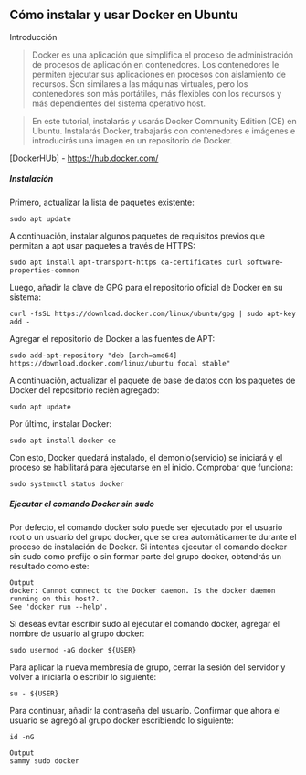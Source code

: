 ## Cómo instalar y usar Docker en Ubuntu
Introducción
> Docker es una aplicación que simplifica el proceso de administración de procesos de aplicación en contenedores. Los contenedores le permiten ejecutar sus aplicaciones en procesos con aislamiento de recursos. Son similares a las máquinas virtuales, pero los contenedores son más portátiles, más flexibles con los recursos y más dependientes del sistema operativo host.

> En este tutorial, instalarás y usarás Docker Community Edition (CE) en Ubuntu. Instalarás Docker, trabajarás con contenedores e imágenes e introducirás una imagen en un repositorio de Docker.

[DockerHUb] - https://hub.docker.com/

##### Instalación
Primero, actualizar la lista de paquetes existente:
```
sudo apt update
```

A continuación, instalar algunos paquetes de requisitos previos que permitan a apt usar paquetes a través de HTTPS:
```
sudo apt install apt-transport-https ca-certificates curl software-properties-common
```
Luego, añadir la clave de GPG para el repositorio oficial de Docker en su sistema:
```
curl -fsSL https://download.docker.com/linux/ubuntu/gpg | sudo apt-key add -
```
Agregar el repositorio de Docker a las fuentes de APT:
```
sudo add-apt-repository "deb [arch=amd64] https://download.docker.com/linux/ubuntu focal stable"
```
A continuación, actualizar el paquete de base de datos con los paquetes de Docker del repositorio recién agregado:
```
sudo apt update
```
Por último, instalar Docker:
```
sudo apt install docker-ce
```
Con esto, Docker quedará instalado, el demonio(servicio) se iniciará y el proceso se habilitará para ejecutarse en el inicio. Comprobar que funciona:
```
sudo systemctl status docker
```

##### Ejecutar el comando Docker sin sudo
Por defecto, el comando docker solo puede ser ejecutado por el usuario root o un usuario del grupo docker, que se crea automáticamente durante el proceso de instalación de Docker. Si intentas ejecutar el comando docker sin sudo como prefijo o sin formar parte del grupo docker, obtendrás un resultado como este:

```
Output
docker: Cannot connect to the Docker daemon. Is the docker daemon running on this host?.
See 'docker run --help'.
```

Si deseas evitar escribir sudo al ejecutar el comando docker, agregar el nombre de usuario al grupo docker:
```
sudo usermod -aG docker ${USER}
```
Para aplicar la nueva membresía de grupo, cerrar la sesión del servidor y volver a iniciarla o escribir lo siguiente:
```
su - ${USER}
```
Para continuar, añadir la contraseña del usuario.
Confirmar que ahora el usuario se agregó al grupo docker escribiendo lo siguiente:
```
id -nG
```
```
Output
sammy sudo docker
```